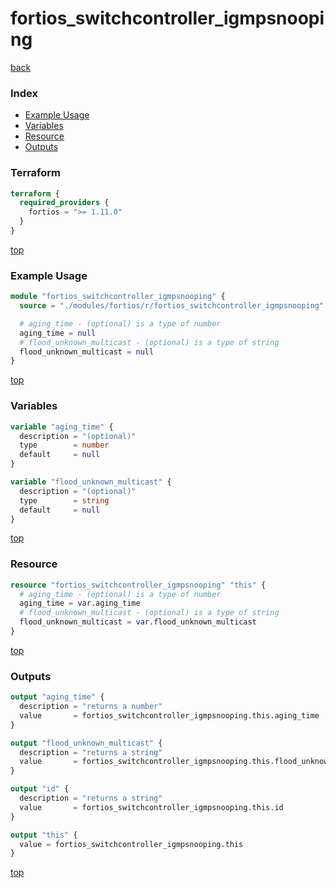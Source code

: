 # fortios_switchcontroller_igmpsnooping

[back](../fortios.md)

### Index

- [Example Usage](#example-usage)
- [Variables](#variables)
- [Resource](#resource)
- [Outputs](#outputs)

### Terraform

```terraform
terraform {
  required_providers {
    fortios = ">= 1.11.0"
  }
}
```

[top](#index)

### Example Usage

```terraform
module "fortios_switchcontroller_igmpsnooping" {
  source = "./modules/fortios/r/fortios_switchcontroller_igmpsnooping"

  # aging_time - (optional) is a type of number
  aging_time = null
  # flood_unknown_multicast - (optional) is a type of string
  flood_unknown_multicast = null
}
```

[top](#index)

### Variables

```terraform
variable "aging_time" {
  description = "(optional)"
  type        = number
  default     = null
}

variable "flood_unknown_multicast" {
  description = "(optional)"
  type        = string
  default     = null
}
```

[top](#index)

### Resource

```terraform
resource "fortios_switchcontroller_igmpsnooping" "this" {
  # aging_time - (optional) is a type of number
  aging_time = var.aging_time
  # flood_unknown_multicast - (optional) is a type of string
  flood_unknown_multicast = var.flood_unknown_multicast
}
```

[top](#index)

### Outputs

```terraform
output "aging_time" {
  description = "returns a number"
  value       = fortios_switchcontroller_igmpsnooping.this.aging_time
}

output "flood_unknown_multicast" {
  description = "returns a string"
  value       = fortios_switchcontroller_igmpsnooping.this.flood_unknown_multicast
}

output "id" {
  description = "returns a string"
  value       = fortios_switchcontroller_igmpsnooping.this.id
}

output "this" {
  value = fortios_switchcontroller_igmpsnooping.this
}
```

[top](#index)
